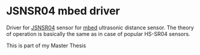  JSNSR04 mbed driver
====================

Driver for
[JSNSR04](http://www.icstation.com/ultrasonic-module-sr04t-distance-measuring-transducer-sensor-module-p-5046.html) sensor for [mbed](https://www.mbed.com/en/)
ultrasonic distance sensor. The theory of operation is basically the same as in
case of popular HS-SR04 sensors.

This is part of my Master Thesis
